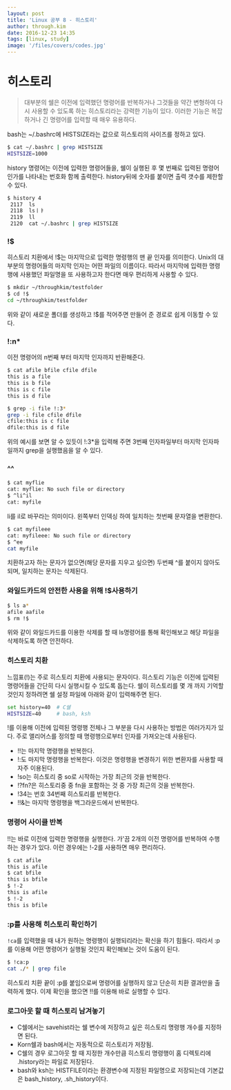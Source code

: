 ```yaml
---
layout: post
title: 'Linux 공부 8 - 히스토리'
author: through.kim
date: 2016-12-23 14:35
tags: [linux, study]
image: '/files/covers/codes.jpg'
---
```


# 히스토리
> 대부분의 쉘은 이전에 입력했던 명령어를 반복하거나 그것들을 약간 변형하여 다시 사용할 수 있도록 하는 히스토리라는 강력한 기능이 있다. 이러한 기능은 복잡하거나 긴 명령어를 입력할 때 매우 유용하다.

bash는 ~/.bashrc에 HISTSIZE라는 값으로 히스토리의 사이즈를 정하고 있다.  

```bash
$ cat ~/.bashrc | grep HISTSIZE
HISTSIZE=1000
```

history 명령어는 이전에 입력한 명령어들을, 쉘이 실행된 후 몇 번째로 입력된 명령어인가를 나타내는 번호화 함께 출력한다. history뒤에 숫자를 붙이면 출력 갯수를 제한할 수 있다.

```bash
$ history 4
 2117  ls
 2118  lsㅣㅑ
 2119  ll
 2120  cat ~/.bashrc | grep HISTSIZE
```

### !$
히스토리 치환에서 !$는 마지막으로 입력한 명령행의 맨 끝 인자를 의미한다. Unix의 대부분의 명령어들의 마지막 인자는 어떤 파일의 이름이다. 따라서 마지막에 입력한 명령행에 사용했던 파일명을 또 사용하고자 한다면 매우 편리하게 사용할 수 있다.  
  
```bash
$ mkdir ~/throughkim/testfolder
$ cd !$
cd ~/throughkim/testfolder
```
위와 같이 새로운 폴더를 생성하고 !$를 적어주면 만들어 준 경로로 쉽게 이동할 수 있다.

### !:n*
이전 명령어의 n번째 부터 마지막 인자까지 반환해준다.  

```bash
$ cat afile bfile cfile dfile
this is a file
this is b file
this is c file
this is d file

$ grep -i file !:3*
grep -i file cfile dfile
cfile:this is c file
dfile:this is d file
```
위의 예시를 보면 알 수 있듯이 !:3*을 입력해 주면 3번째 인자파일부터 마지막 인자파일까지 grep을 실행했음을 알 수 있다.

### ^^
```bash
$ cat myflie
cat: myflie: No such file or directory
$ ^li^il
cat: myfile
```

li를 il로 바꾸라는 의미이다. 왼쪽부터 인덱싱 하여 일치하는 첫번째 문자열을 변환한다.  

```bash
$ cat myfileee
cat: myfileee: No such file or directory
$ ^ee
cat myfile
```
치환하고자 하는 문자가 없으면(해당 문자를 지우고 싶으면) 두번째 ^를 붙이지 않아도 되며, 일치하는 문자는 삭제된다.

### 와일드카드의 안전한 사용을 위해 !$사용하기
```bash
$ ls a*
afile aafile
$ rm !$
```
위와 같이 와일드카드를 이용한 삭제를 할 때 ls명령어를 통해 확인해보고 해당 파일을 삭제하도록 하면 안전하다.

### 히스토리 치환
느낌표(!)는 주로 히스토리 치환에 사용되는 문자이다. 히스토리 기능은 이전에 입력된 명령어들을 간단히 다시 실행시킬 수 있도록 돕는다. 쉘이 히스토리를 몇 개 까지 기억할 것인지 정하려면 쉘 설정 파일에 아래와 같이 입력해주면 된다.  

```bash
set history=40  # C쉘
HISTSIZE=40     # bash, ksh
```

!를 이용해 이전에 입력된 명령행 전체나 그 부분을 다시 사용하는 방법은 여러가지가 있다. 주로 앨리어스를 정의할 때 명령행으로부터 인자를 가져오는데 사용된다.  

 - !!는 마지막 명령행을 반복한다.
 - !:도 마지막 명령행을 반복한다. 이것은 명령행을 변경하기 위한 변환자를 사용할 때 자주 이용된다.
 - !so는 히스토리 중 so로 시작하는 가장 최근의 것을 반복한다.
 - !?fn?은 히스토리중 중 fn을 포함하는 것 중 가장 최근의 것을 반복한다.
 - !34는 번호 34번째 히스토리를 반복한다.
 - !!&는 마지막 명령행을 백그라운드에서 반복한다.

### 명령어 사이클 반복
!!는 바로 이전에 입력한 명령행을 실행한다. 가'끔 2개의 이전 명령어를 반복하여 수행하는 경우가 있다. 이런 경우에는 !-2를 사용하면 매우 편리하다.   

```bash
$ cat afile
this is afile
$ cat bfile
this is bfile
$ !-2
this is afile
$ !-2
this is bfile
```

### :p를 사용해 히스토리 확인하기
`!ca`를 입력했을 때 내가 원하는 명령행이 실행되리라는 확신을 하기 힘들다. 따라서 :p를 이용해 어떤 명령어가 실행될 것인지 확인해보는 것이 도움이 된다.  

```bash 
$ !ca:p
cat ./* | grep file
```
히스토리 치환 끝이 :p를 붙임으로써 명령어를 실행하지 않고 단순히 치환 결과만을 출력하게 했다. 이제 확인을 했으면 !!를 이용해 바로 실행할 수 있다.

### 로그아웃 할 때 히스토리 남겨놓기
 - C쉘에서는 savehist라는 쉘 변수에 저장하고 싶은 히스토리 명령행 개수를 지정하면 된다.
 - Korn쉘과 bash에서는 자동적으로 히스토리가 저장됨.
 - C쉘의 경우 로그아웃 할 때 지정한 개수만큼 히스토리 명령행이 홈 디렉토리에 .history라는 파일로 저장된다.
 - bash와 ksh는 HISTFILE이라는 환경변수에 지정된 파일명으로 저장되는데 기본값은 bash_history, .sh_history이다.
